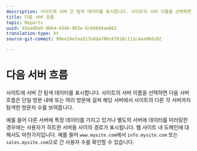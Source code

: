 ```yaml
---
description: 사이트에 서버 간 탐색 데이터를 표시합니다. 사이트의 서버 이름을 선택하면 다음 서버 흐름은 단일 방문 내에 또는 여러 방문에 걸쳐 해당 서버에서 사이트의 다른 각 서버까지 탐색한 방문자 수를 보여줍니다.
title: 다음 서버 흐름
topic: Reports
uuid: d2ead6a9-9b64-434b-963e-6c66b94ae662
translation-type: ht
source-git-commit: 99ee24efaa517e8da700c67818c111c4aa90dc02

---
```



# 다음 서버 흐름

사이트에 서버 간 탐색 데이터를 표시합니다. 사이트의 서버 이름을 선택하면 다음 서버 흐름은 단일 방문 내에 또는 여러 방문에 걸쳐 해당 서버에서 사이트의 다른 각 서버까지 탐색한 방문자 수를 보여줍니다.

예를 들어 다른 서버에 특정 데이터를 가지고 있거나 별도의 서버에 데이터를 미러링한 경우에는 사용자가 히트한 서버들 사이의 경로가 표시됩니다. 웹 사이트 내 도메인에 대해서도 마찬가지입니다. 예를 들어 `www.mysite.com`에서 `info.mysite.com` 또는 `sales.mysite.com`으로 간 사용자 수를 확인할 수 있습니다.
